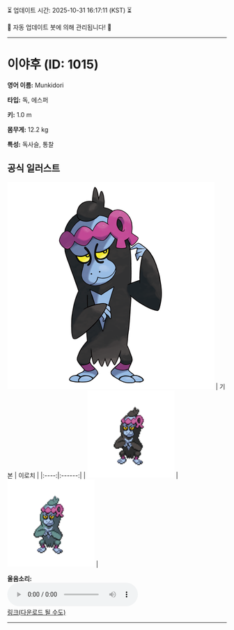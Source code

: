 
⏳ 업데이트 시간: 2025-10-31 16:17:11 (KST) ⏳

🤖 자동 업데이트 봇에 의해 관리됩니다! 🤖

---

# 이야후 (ID: 1015)
**영어 이름:** Munkidori

**타입:** 독, 에스퍼

**키:** 1.0 m

**몸무게:** 12.2 kg

**특성:** 독사슬, 통찰

## 공식 일러스트
![](https://raw.githubusercontent.com/PokeAPI/sprites/master/sprites/pokemon/other/official-artwork/1015.png)
| 기본 | 이로치 |
|:----:|:------:|
| <img src="https://raw.githubusercontent.com/PokeAPI/sprites/master/sprites/pokemon/1015.png" width="200"> | <img src="https://raw.githubusercontent.com/PokeAPI/sprites/master/sprites/pokemon/shiny/1015.png" width="200"> |

**울음소리:**<br><audio controls src="https://raw.githubusercontent.com/PokeAPI/cries/main/cries/pokemon/latest/1015.ogg"></audio><br> [링크(다운로드 될 수도)](https://raw.githubusercontent.com/PokeAPI/cries/main/cries/pokemon/latest/1015.ogg)


---
